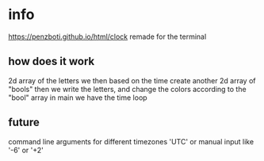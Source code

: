 # info
https://penzboti.github.io/html/clock remade for the terminal

## how does it work
2d array of the letters
we then based on the time create another 2d array of "bools"
then we write the letters, and change the colors according to the "bool" array
in main we have the time loop

## future
command line arguments for different timezones
'UTC' or manual input like '-6' or '+2'